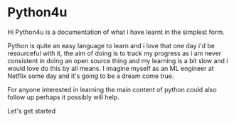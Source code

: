 # Python4u

Hi Python4u is a documentation of what i have learnt in the simplest form.

Python is quite an easy language to learn and i love that one day i'd be resourceful with it, the aim of doing is to track my progress as i am never consistent in doing an open source thing and my learning is a bit slow and i would love do this by all means.
I imagine myself as an ML engineer at Netflix some day and it's going to be a dream come true.

For anyone interested in learning the main content of python could also follow up perhaps it possibly will help.

Let's get started
